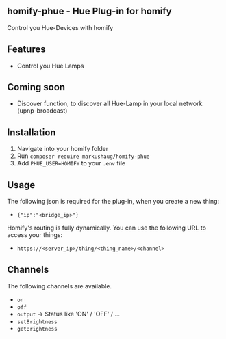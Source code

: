 ## homify-phue - Hue Plug-in for homify
Control you Hue-Devices with homify

## Features
- Control you Hue Lamps

## Coming soon
- Discover function, to discover all Hue-Lamp in your local network (upnp-broadcast)


## Installation

1. Navigate into your homify folder
3. Run ```composer require markushaug/homify-phue``` 
4. Add ```PHUE_USER=HOMIFY``` to your ```.env``` file

## Usage

The following json is required for the plug-in, when you create a new thing:
- ```{"ip":"<bridge_ip>"}```

Homify's routing is fully dynamically. You can use the following URL to access your things:

- ```https://<server_ip>/thing/<thing_name>/<channel>```

## Channels
The following channels are available.

- ```on``` 
- ```off``` 
- ```output``` -> Status like 'ON' / 'OFF' / ...
- ```setBrightness```
- ```getBrightness```


